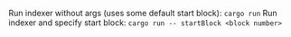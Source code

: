 Run indexer without args (uses some default start block): `cargo run`
Run indexer and specify start block: `cargo run -- startBlock <block number>`